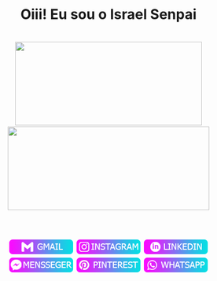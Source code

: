<div align="center">
	<h1 align="center">Oiii! Eu sou o Israel Senpai<h1 align="center">
</div>



  <div align="center" href="https://github.com/israelsenpai">
  <img height="170em" width="380rem" src="https://github-readme-stats.vercel.app/api?username=israelsenpai&bg_color=30,fc09ff,04e0e3&title_color=fff&text_color=fff"/>
  <img height="170em" width="410rem" src="https://github-readme-stats.vercel.app/api/top-langs/?username=israelsenpai&layout=compact&bg_color=30,fc09ff,04e0e3&title_color=fff&text_color=fff"/>
	  

	  
</div>


  
<br>
 
<h1 align="center">
  <a href="mailto:israelsenpaiii@gmail.com" target="_blank"><img src="social/gmail.png" target="_blank"></a>
  <a href="https://www.instagram.com/israelsenpai/" target="_blank"><img src="social/instagram.png" target="_blank"></a>
  <a href="https://m.me/israelsenpaii" target="_blank"><img src="social/linkedin.png" target="_blank"></a>
  <a href="https://m.me/israelsenpaii" target="_blank"><img src="social/mensseger.png" target="_blank"></a>
  <a href="https://br.pinterest.com/israelsenpaiii/_saved/" target="_blank"><img src="social/pinterest.png" target="_blank"></a>
  <a href="https://instagram.com/rafaballerini" target="_blank"><img src="social/whatsapp.png" target="_blank"></a>
</h1>

